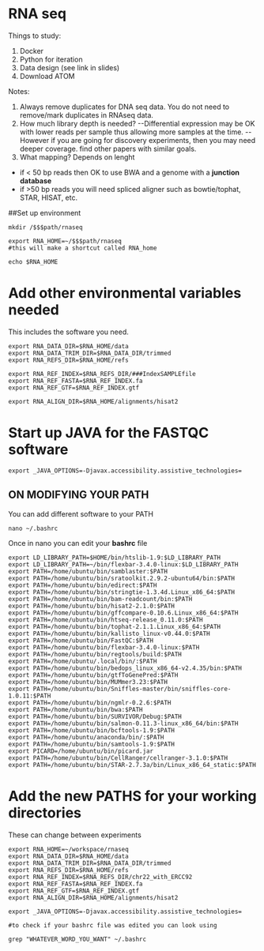 # RNA seq

Things to study:
1) Docker
2) Python for iteration
3) Data design (see link in slides)
4) Download ATOM

Notes:
1) Always remove duplicates for DNA seq data. You do not need to remove/mark duplicates in RNAseq data. 
2) How much library depth is needed?
  --Differential expression may be OK with lower reads per sample thus allowing more samples at the time. 
  --However if you are going for discovery experiments, then you may need deeper coverage. find other papers with similar goals. 
3) What mapping? Depends on lenght
  - if < 50 bp reads then OK to use BWA and a genome with a **junction database**
  - if >50 bp reads you will need spliced aligner such as bowtie/tophat, STAR, HISAT, etc. 

##Set up environment

```
mkdir /$$$path/rnaseq

export RNA_HOME=~/$$$path/rnaseq
#this will make a shortcut called RNA_home

echo $RNA_HOME
```

# Add other environmental variables needed
This includes the software you need. 

```
export RNA_DATA_DIR=$RNA_HOME/data
export RNA_DATA_TRIM_DIR=$RNA_DATA_DIR/trimmed
export RNA_REFS_DIR=$RNA_HOME/refs

export RNA_REF_INDEX=$RNA_REFS_DIR/###IndexSAMPLEfile
export RNA_REF_FASTA=$RNA_REF_INDEX.fa
export RNA_REF_GTF=$RNA_REF_INDEX.gtf

export RNA_ALIGN_DIR=$RNA_HOME/alignments/hisat2
```
# Start up JAVA for the FASTQC software

```
export _JAVA_OPTIONS=-Djavax.accessibility.assistive_technologies=

```
## ON MODIFYING YOUR PATH
You can add different software to your PATH

```
nano ~/.bashrc
```

Once in nano you can edit your **bashrc** file

```
export LD_LIBRARY_PATH=$HOME/bin/htslib-1.9:$LD_LIBRARY_PATH
export LD_LIBRARY_PATH=~/bin/flexbar-3.4.0-linux:$LD_LIBRARY_PATH
export PATH=/home/ubuntu/bin/samblaster:$PATH
export PATH=/home/ubuntu/bin/sratoolkit.2.9.2-ubuntu64/bin:$PATH
export PATH=/home/ubuntu/bin/edirect:$PATH
export PATH=/home/ubuntu/bin/stringtie-1.3.4d.Linux_x86_64:$PATH
export PATH=/home/ubuntu/bin/bam-readcount/bin:$PATH
export PATH=/home/ubuntu/bin/hisat2-2.1.0:$PATH
export PATH=/home/ubuntu/bin/gffcompare-0.10.6.Linux_x86_64:$PATH
export PATH=/home/ubuntu/bin/htseq-release_0.11.0:$PATH
export PATH=/home/ubuntu/bin/tophat-2.1.1.Linux_x86_64:$PATH
export PATH=/home/ubuntu/bin/kallisto_linux-v0.44.0:$PATH
export PATH=/home/ubuntu/bin/FastQC:$PATH
export PATH=/home/ubuntu/bin/flexbar-3.4.0-linux:$PATH
export PATH=/home/ubuntu/bin/regtools/build:$PATH
export PATH=/home/ubuntu/.local/bin/:$PATH
export PATH=/home/ubuntu/bin/bedops_linux_x86_64-v2.4.35/bin:$PATH
export PATH=/home/ubuntu/bin/gtfToGenePred:$PATH
export PATH=/home/ubuntu/bin/MUMmer3.23:$PATH
export PATH=/home/ubuntu/bin/Sniffles-master/bin/sniffles-core-1.0.11:$PATH
export PATH=/home/ubuntu/bin/ngmlr-0.2.6:$PATH
export PATH=/home/ubuntu/bin/bwa:$PATH
export PATH=/home/ubuntu/bin/SURVIVOR/Debug:$PATH
export PATH=/home/ubuntu/bin/salmon-0.11.3-linux_x86_64/bin:$PATH
export PATH=/home/ubuntu/bin/bcftools-1.9:$PATH
export PATH=/home/ubuntu/anaconda/bin/:$PATH
export PATH=/home/ubuntu/bin/samtools-1.9:$PATH
export PICARD=/home/ubuntu/bin/picard.jar
export PATH=/home/ubuntu/bin/CellRanger/cellranger-3.1.0:$PATH
export PATH=/home/ubuntu/bin/STAR-2.7.3a/bin/Linux_x86_64_static:$PATH
```

# Add the new PATHS for your working directories
These can change between experiments

```
export RNA_HOME=~/workspace/rnaseq
export RNA_DATA_DIR=$RNA_HOME/data
export RNA_DATA_TRIM_DIR=$RNA_DATA_DIR/trimmed
export RNA_REFS_DIR=$RNA_HOME/refs
export RNA_REF_INDEX=$RNA_REFS_DIR/chr22_with_ERCC92
export RNA_REF_FASTA=$RNA_REF_INDEX.fa
export RNA_REF_GTF=$RNA_REF_INDEX.gtf
export RNA_ALIGN_DIR=$RNA_HOME/alignments/hisat2

export _JAVA_OPTIONS=-Djavax.accessibility.assistive_technologies=

#to check if your bashrc file was edited you can look using 

grep "WHATEVER_WORD_YOU_WANT" ~/.bashrc

```



